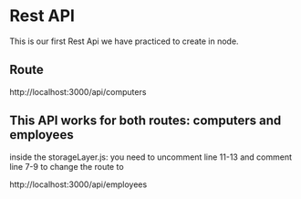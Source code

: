 # Rest API

This is our first Rest Api we have practiced to create in node.

## Route

http://localhost:3000/api/computers

## This API works for both routes: computers and employees

inside the storageLayer.js: you need to uncomment line 11-13 and comment line 7-9
to change the route to

http://localhost:3000/api/employees
